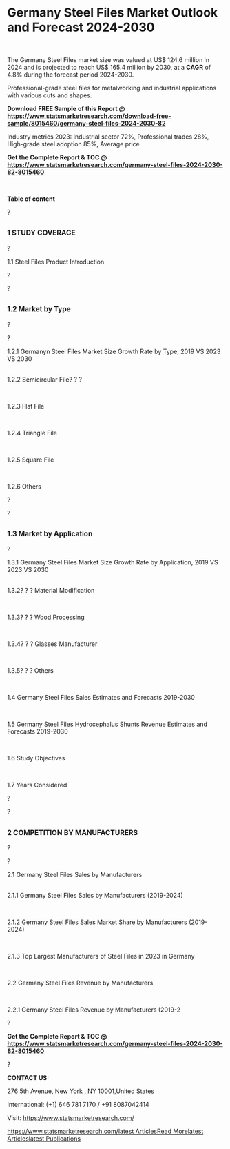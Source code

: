 <h1>Germany Steel Files Market Outlook and Forecast 2024-2030</h1><br/><p>The Germany Steel Files market size was valued at US$ 124.6 million in 2024 and is projected to reach US$ 165.4 million by 2030, at a <strong>CAGR</strong> of 4.8% during the forecast period 2024-2030.</p>
 
 
 
 <p>Professional-grade steel files for metalworking and industrial applications with various cuts and shapes.</p>
 
 
 
 <p><strong>Download FREE Sample of this Report @ <a href="https://www.statsmarketresearch.com/download-free-sample/8015460/germany-steel-files-2024-2030-82">https://www.statsmarketresearch.com/download-free-sample/8015460/germany-steel-files-2024-2030-82</a></strong></p>
 
 
 
 <p>Industry metrics 2023: Industrial sector 72%, Professional trades 28%, High-grade steel adoption 85%, Average price</p>
 
 
 
 <div><b>Get the Complete Report & TOC @ <a href="https://www.statsmarketresearch.com/germany-steel-files-2024-2030-82-8015460">https://www.statsmarketresearch.com/germany-steel-files-2024-2030-82-8015460</a></b></div>
 
 
 
 <p><br />
 
 <b>Table of content</b></p>
 
 
 
 <p>? </p>
 
 
 
 <h2><span style="font-size:16px"><strong>1 STUDY COVERAGE</strong></span></h2>
 
 
 
 <p>? </p>
 
 
 
 <p>1.1 Steel Files Product Introduction</p>
 
 
 
 <p>? </p>
 
 
 
 <p>? </p>
 
 
 
 <h2><span style="font-size:16px"><strong>1.2 Market by Type</strong></span></h2>
 
 
 
 <p>? </p>
 
 
 
 <p>? </p>
 
 
 
 <p>1.2.1 Germanyn Steel Files Market Size Growth Rate by Type, 2019 VS 2023 VS 2030<br />
 
 <br />
 
 1.2.2 Semicircular File? ? ? <br />
 
 <br />
 
 1.2.3 Flat File<br />
 
 <br />
 
 1.2.4 Triangle File<br />
 
 <br />
 
 1.2.5 Square File<br />
 
 <br />
 
 1.2.6 Others<br />
 
 ? </p>
 
 
 
 <p>? </p>
 
 
 
 <h2><span style="font-size:16px"><strong>1.3 Market by Application</strong></span></h2>
 
 
 
 <p>? </p>
 
 
 
 <p>1.3.1 Germany Steel Files Market Size Growth Rate by Application, 2019 VS 2023 VS 2030<br />
 
 <br />
 
 1.3.2? ? ? Material Modification<br />
 
 <br />
 
 1.3.3? ? ? Wood Processing<br />
 
 <br />
 
 1.3.4? ? ? Glasses Manufacturer<br />
 
 <br />
 
 1.3.5? ? ? Others<br />
 
 <br />
 
 1.4 Germany Steel Files Sales Estimates and Forecasts 2019-2030<br />
 
 <br />
 
 1.5 Germany Steel Files Hydrocephalus Shunts Revenue Estimates and Forecasts 2019-2030<br />
 
 <br />
 
 1.6 Study Objectives<br />
 
 <br />
 
 1.7 Years Considered</p>
 
 
 
 <p>? </p>
 
 
 
 <p>? </p>
 
 
 
 <h2><span style="font-size:16px"><strong>2 COMPETITION BY MANUFACTURERS</strong></span></h2>
 
 
 
 <p>? </p>
 
 
 
 <p>? </p>
 
 
 
 <p>2.1 Germany Steel Files Sales by Manufacturers<br />
 
 <br />
 
 2.1.1 Germany Steel Files Sales by Manufacturers (2019-2024)<br />
 
 <br />
 
 2.1.2 Germany Steel Files Sales Market Share by Manufacturers (2019-2024)<br />
 
 <br />
 
 2.1.3 Top Largest Manufacturers of Steel Files in 2023 in Germany<br />
 
 <br />
 
 2.2 Germany Steel Files Revenue by Manufacturers<br />
 
 <br />
 
 2.2.1 Germany Steel Files Revenue by Manufacturers (2019-2</p>
 
 
 
 <p>? </p>
 
 
 
 <div><b>Get the Complete Report & TOC @ <a href="https://www.statsmarketresearch.com/germany-steel-files-2024-2030-82-8015460">https://www.statsmarketresearch.com/germany-steel-files-2024-2030-82-8015460</a></b></div>
 
 
 
 <p>? </p>
 
 
 
 <p><b>CONTACT US:</b><br />
 
 276 5th Avenue, New York , NY 10001,United States<br />
 
 International: (+1) 646 781 7170 / +91 8087042414<br />
 
 Visit: <a href="https://www.statsmarketresearch.com/">https://www.statsmarketresearch.com/</a><br />
 
 <a href="https://gyeongbokgung.com">https://www.statsmarketresearch.com/</a><a href="https://hallyeomaritime.com">latest Articles</a><a href="https://jingwansa.com">Read More</a><a href="https://nguoiviet.jp/">latest Articles</a><a href="https://www.intelmarketresearch.com/">latest Publications</a></p>